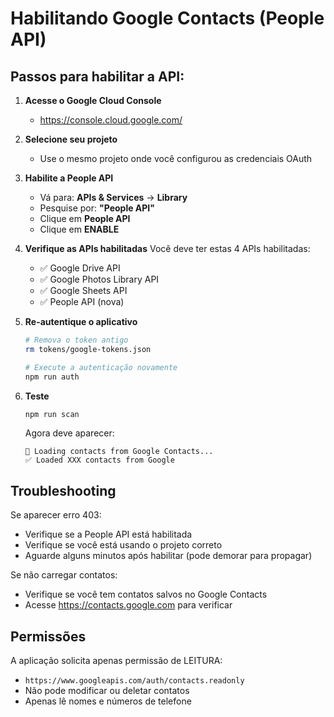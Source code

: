 # Habilitando Google Contacts (People API)

## Passos para habilitar a API:

1. **Acesse o Google Cloud Console**
   - https://console.cloud.google.com/

2. **Selecione seu projeto**
   - Use o mesmo projeto onde você configurou as credenciais OAuth

3. **Habilite a People API**
   - Vá para: **APIs & Services** → **Library**
   - Pesquise por: **"People API"**
   - Clique em **People API**
   - Clique em **ENABLE**

4. **Verifique as APIs habilitadas**
   Você deve ter estas 4 APIs habilitadas:
   - ✅ Google Drive API
   - ✅ Google Photos Library API
   - ✅ Google Sheets API
   - ✅ People API (nova)

5. **Re-autentique o aplicativo**
   ```bash
   # Remova o token antigo
   rm tokens/google-tokens.json

   # Execute a autenticação novamente
   npm run auth
   ```

6. **Teste**
   ```bash
   npm run scan
   ```

   Agora deve aparecer:
   ```
   📱 Loading contacts from Google Contacts...
   ✅ Loaded XXX contacts from Google
   ```

## Troubleshooting

Se aparecer erro 403:
- Verifique se a People API está habilitada
- Verifique se você está usando o projeto correto
- Aguarde alguns minutos após habilitar (pode demorar para propagar)

Se não carregar contatos:
- Verifique se você tem contatos salvos no Google Contacts
- Acesse https://contacts.google.com para verificar

## Permissões

A aplicação solicita apenas permissão de LEITURA:
- `https://www.googleapis.com/auth/contacts.readonly`
- Não pode modificar ou deletar contatos
- Apenas lê nomes e números de telefone